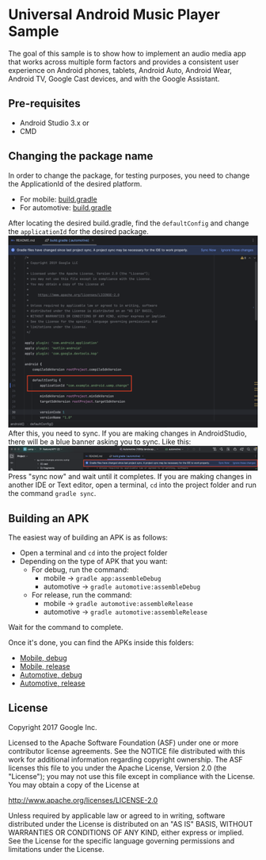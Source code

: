 Universal Android Music Player Sample
=====================================
The goal of this sample is to show how to implement an audio media app that works
across multiple form factors and provides a consistent user experience
on Android phones, tablets, Android Auto, Android Wear, Android TV, Google Cast devices,
and with the Google Assistant. 


Pre-requisites
--------------

- Android Studio 3.x
or
- CMD

Changing the package name
---------------

In order to change the package, for testing purposes, you need to change the ApplicationId of the desired platform.
- For mobile: [build.gradle](/app/build.gradle)
- For automotive: [build.gradle](/automotive/build.gradle)

After locating the desired build.gradle, find the ```defaultConfig``` and change the ```applicationId``` for the desired package.
![Change here](docs/images/change.png "Change here")
After this, you need to sync. If you are making changes in AndroidStudio, there will be a blue banner asking you to sync. Like this:
![sync now](docs/images/sync.png "Sync now")
Press "sync now" and wait until it completes.
If you are making changes in another IDE or Text editor, open a terminal, ```cd``` into the project folder and run the command ```gradle sync```.


Building an APK
---------------

The easiest way of building an APK is as follows:

- Open a terminal and ```cd``` into the project folder
- Depending on the type of APK that you want:
  - For debug, run the command: 
    - mobile -> ```gradle app:assembleDebug``` 
    - automotive -> ```gradle automotive:assembleDebug```
  - For release, run the command: 
    - mobile -> ```gradle automotive:assembleRelease``` 
    - automotive -> ```gradle automotive:assembleRelease```

Wait for the command to complete.

Once it's done, you can find the APKs inside this folders:
- [Mobile, debug](/app/build/outputs/apk/debug)
- [Mobile, release](/app/build/outputs/apk/release)
- [Automotive, debug](/automotive/build/outputs/apk/debug)
- [Automotive, release](/automotive/build/outputs/apk/debug)

License
-------

Copyright 2017 Google Inc.

Licensed to the Apache Software Foundation (ASF) under one or more contributor
license agreements.  See the NOTICE file distributed with this work for
additional information regarding copyright ownership.  The ASF licenses this
file to you under the Apache License, Version 2.0 (the "License"); you may not
use this file except in compliance with the License.  You may obtain a copy of
the License at

  http://www.apache.org/licenses/LICENSE-2.0

Unless required by applicable law or agreed to in writing, software
distributed under the License is distributed on an "AS IS" BASIS, WITHOUT
WARRANTIES OR CONDITIONS OF ANY KIND, either express or implied.  See the
License for the specific language governing permissions and limitations under
the License.
